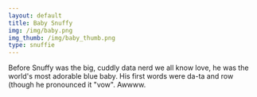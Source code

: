```yaml
---
layout: default
title: Baby Snuffy
img: /img/baby.png
img_thumb: /img/baby_thumb.png
type: snuffie
---
```


Before Snuffy was the big, cuddly data nerd we all know love, he was the world's most adorable blue baby. His first words were da-ta and row (though he pronounced it "vow". Awwww.
